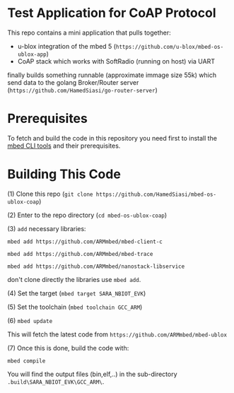 # Test Application for CoAP Protocol

This repo contains a mini application that pulls together:

- u-blox integration of the mbed 5 (`https://github.com/u-blox/mbed-os-ublox-app`)
- CoAP stack which works with SoftRadio (running on host) via UART

finally builds something runnable (approximate immage size 55k) which send data to the golang Broker/Router server
(`https://github.com/HamedSiasi/go-router-server`)


# Prerequisites
To fetch and build the code in this repository you need first to install the [mbed CLI tools](https://github.com/ARMmbed/mbed-cli#installation) and their prerequisites.


# Building This Code

(1) Clone this repo (`git clone https://github.com/HamedSiasi/mbed-os-ublox-coap`)

(2) Enter to the repo directory (`cd mbed-os-ublox-coap`)

(3) `add` necessary libraries:

`mbed add https://github.com/ARMmbed/mbed-client-c`

`mbed add https://github.com/ARMmbed/mbed-trace`

`mbed add https://github.com/ARMmbed/nanostack-libservice`

don't clone directly the libraries use `mbed add`.


(4) Set the target (`mbed target SARA_NBIOT_EVK`)

(5) Set the toolchain (`mbed toolchain GCC_ARM`)

(6) `mbed update`

This will fetch the latest code from `https://github.com/ARMmbed/mbed-ublox`

(7) Once this is done, build the code with:

`mbed compile`



You will find the output files (bin,elf,..) in the sub-directory `.build\SARA_NBIOT_EVK\GCC_ARM\`.


